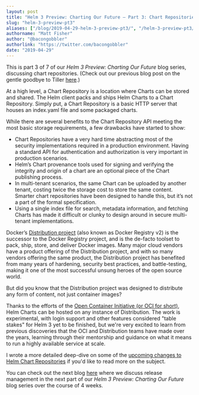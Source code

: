 ```yaml
---
layout: post
title: "Helm 3 Preview: Charting Our Future – Part 3: Chart Repositories"
slug: "helm-3-preview-pt3"
aliases: ["/blog/2019-04-29-helm-3-preview-pt3/", "/helm-3-preview-pt3/"]
authorname: "Matt Fisher"
author: "@bacongobbler"
authorlink: "https://twitter.com/bacongobbler"
date: "2019-04-29"
---
```


This is part 3 of 7 of our *Helm 3 Preview: Charting Our Future* blog series, discussing chart repositories. (Check out our previous blog post on the gentle goodbye to Tiller [here](https://helm.sh/blog/helm-3-preview-pt2/).)

At a high level, a Chart Repository is a location where Charts can be stored and shared. The Helm client packs and ships Helm Charts to a Chart Repository. Simply put, a Chart Repository is a basic HTTP server that houses an index.yaml file and some packaged charts.

While there are several benefits to the Chart Repository API meeting the most basic storage requirements, a few drawbacks have started to show:

- Chart Repositories have a very hard time abstracting most of the security implementations required in a production environment. Having a standard API for authentication and authorization is very important in production scenarios.
- Helm’s Chart provenance tools used for signing and verifying the integrity and origin of a chart are an optional piece of the Chart publishing process.
- In multi-tenant scenarios, the same Chart can be uploaded by another tenant, costing twice the storage cost to store the same content. Smarter chart repositories have been designed to handle this, but it’s not a part of the formal specification.
- Using a single index file for search, metadata information, and fetching Charts has made it difficult or clunky to design around in secure multi-tenant implementations.

Docker’s [Distribution project](https://github.com/docker/distribution) (also known as Docker Registry v2) is the successor to the Docker Registry project, and is the de-facto toolset to pack, ship, store, and deliver Docker images. Many major cloud vendors have a product offering of the Distribution project, and with so many vendors offering the same product, the Distribution project has benefited from many years of hardening, security best practices, and battle-testing, making it one of the most successful unsung heroes of the open source world.

But did you know that the Distribution project was designed to distribute any form of content, not just container images?

Thanks to the efforts of the [Open Container Initiative (or OCI for short)](https://www.opencontainers.org/), Helm Charts can be hosted on any instance of Distribution. The work is experimental, with login support and other features considered "table stakes" for Helm 3 yet to be finished, but we're very excited to learn from previous discoveries that the OCI and Distribution teams have made over the years, learning through their mentorship and guidance on what it means to run a highly available service at scale.

I wrote a more detailed deep-dive on some of the [upcoming changes to Helm Chart Repositories](https://blog.bacongobbler.com/post/2019-01-25-distributing-with-distribution/) if you'd like to read more on the subject.

You can check out the next blog [here](https://helm.sh/blog/helm-3-preview-pt4/) where we discuss release management in the next part of our *Helm 3 Preview: Charting Our Future* blog series over the course of 4 weeks.
